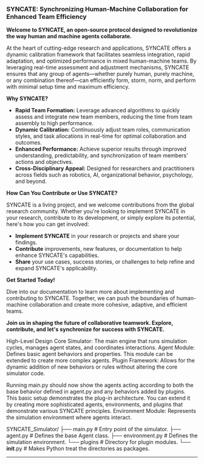 ### SYNCATE: Synchronizing Human-Machine Collaboration for Enhanced Team Efficiency

**Welcome to SYNCATE, an open-source protocol designed to revolutionize the way human and machine agents collaborate.**

At the heart of cutting-edge research and applications, SYNCATE offers a dynamic calibration framework that facilitates seamless integration, rapid adaptation, and optimized performance in mixed human-machine teams. By leveraging real-time assessment and adjustment mechanisms, SYNCATE ensures that any group of agents—whether purely human, purely machine, or any combination thereof—can efficiently form, storm, norm, and perform with minimal setup time and maximum efficiency.

**Why SYNCATE?**

- **Rapid Team Formation:** Leverage advanced algorithms to quickly assess and integrate new team members, reducing the time from team assembly to high performance.
- **Dynamic Calibration:** Continuously adjust team roles, communication styles, and task allocations in real-time for optimal collaboration and outcomes.
- **Enhanced Performance:** Achieve superior results through improved understanding, predictability, and synchronization of team members' actions and objectives.
- **Cross-Disciplinary Appeal:** Designed for researchers and practitioners across fields such as robotics, AI, organizational behavior, psychology, and beyond.

**How Can You Contribute or Use SYNCATE?**

SYNCATE is a living project, and we welcome contributions from the global research community. Whether you're looking to implement SYNCATE in your research, contribute to its development, or simply explore its potential, here's how you can get involved:

- **Implement SYNCATE** in your research or projects and share your findings.
- **Contribute** improvements, new features, or documentation to help enhance SYNCATE's capabilities.
- **Share** your use cases, success stories, or challenges to help refine and expand SYNCATE's applicability.

**Get Started Today!**

Dive into our documentation to learn more about implementing and contributing to SYNCATE. Together, we can push the boundaries of human-machine collaboration and create more cohesive, adaptive, and efficient teams.

**Join us in shaping the future of collaborative teamwork. Explore, contribute, and let's synchronize for success with SYNCATE.**

High-Level Design
Core Simulator: The main engine that runs simulation cycles, manages agent states, and coordinates interactions.
Agent Module: Defines basic agent behaviors and properties. This module can be extended to create more complex agents.
Plugin Framework: Allows for the dynamic addition of new behaviors or rules without altering the core simulator code.

Running main.py should now show the agents acting according to both the base behavior defined in agent.py and any behaviors added by plugins. This basic setup demonstrates the plug-in architecture. You can extend it by creating more sophisticated agents, environments, and plugins that demonstrate various SYNCATE principles.
Environment Module: Represents the simulation environment where agents interact.

SYNCATE_Simulator/
├── main.py               # Entry point of the simulator.
├── agent.py              # Defines the base Agent class.
├── environment.py        # Defines the simulation environment.
└── plugins               # Directory for plugin modules.
    └── __init__.py       # Makes Python treat the directories as packages.


---
